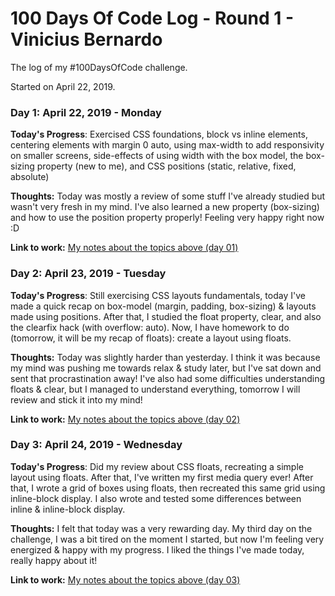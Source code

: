 # 100 Days Of Code Log - Round 1 - Vinicius Bernardo

The log of my #100DaysOfCode challenge.

Started on April 22, 2019.

### Day 1: April 22, 2019 - Monday

**Today's Progress**: Exercised CSS foundations, block vs inline elements, centering elements with margin 0 auto, using max-width to add responsivity on smaller screens, side-effects of using width with the box model, the box-sizing property (new to me), and CSS positions (static, relative, fixed, absolute)

**Thoughts:** Today was mostly a review of some stuff I've already studied but wasn't very fresh in my mind. I've also learned a new property (box-sizing) and how to use the position property properly! Feeling very happy right now :D

**Link to work:** [My notes about the topics above (day 01)](./notes/day01/index.html)

### Day 2: April 23, 2019 - Tuesday

**Today's Progress**: Still exercising CSS layouts fundamentals, today I've made a quick recap on box-model (margin, padding, box-sizing) & layouts made using positions. After that, I studied the float property, clear, and also the clearfix hack (with overflow: auto). Now, I have homework to do (tomorrow, it will be my recap of floats): create a layout using floats.

**Thoughts:** Today was slightly harder than yesterday. I think it was because my mind was pushing me towards relax & study later, but I've sat down and sent that procrastination away! I've also had some difficulties understanding floats & clear, but I managed to understand everything, tomorrow I will review and stick it into my mind!

**Link to work:** [My notes about the topics above (day 02)](./notes/day02/index.html)

### Day 3: April 24, 2019 - Wednesday

**Today's Progress**: Did my review about CSS floats, recreating a simple layout using floats. After that, I've written my first media query ever! After that,  I wrote a grid of boxes using floats, then recreated this same grid using inline-block display. I also wrote and tested some differences between inline & inline-block display.

**Thoughts:** I felt that today was a very rewarding day. My third day on the challenge, I was a bit tired on the moment I started, but now I'm feeling very energized & happy with my progress. I liked the things I've made today, really happy about it!

**Link to work:** [My notes about the topics above (day 03)](./notes/day03/index.html)